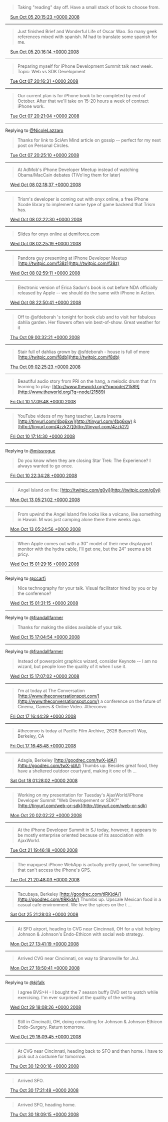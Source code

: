 > Taking "reading" day off. Have a small stack of book to choose from.

<img src="../../media/tweet.ico" width="12" /> [Sun Oct 05 20:15:23 +0000 2008](https://twitter.com/ChristopherA/status/947446482)

----

> Just finished Brief and Wonderful Life of Oscar Wao. So many geek references mixed with spanish. M had to translate some spanish for me.

<img src="../../media/tweet.ico" width="12" /> [Sun Oct 05 20:16:14 +0000 2008](https://twitter.com/ChristopherA/status/947447211)

----

> Preparing myself for iPhone Development Summit talk next week. Topic: Web vs SDK Development

<img src="../../media/tweet.ico" width="12" /> [Tue Oct 07 20:16:31 +0000 2008](https://twitter.com/ChristopherA/status/950129356)

----

> Our current plan is for iPhone book to be completed by end of October. After that we'll take on 15-20 hours a week of contract iPhone work.

<img src="../../media/tweet.ico" width="12" /> [Tue Oct 07 20:21:04 +0000 2008](https://twitter.com/ChristopherA/status/950135145)

----

Replying to [@NicoleLazzaro](https://twitter.com/NicoleLazzaro/status/948917071)

> Thanks for link to SciAm Mind article on gossip -- perfect for my next post on Personal Circles.

<img src="../../media/tweet.ico" width="12" /> [Tue Oct 07 20:25:10 +0000 2008](https://twitter.com/ChristopherA/status/950140067)

----

> At AdMob's iPhone Developer Meetup instead of watching Obama/MacCain debates (TiVo'ing them for later)

<img src="../../media/tweet.ico" width="12" /> [Wed Oct 08 02:18:37 +0000 2008](https://twitter.com/ChristopherA/status/950668097)

----

> Trism's developer is coming out with onyx online, a free iPhone Xcode library to implement same type of game backend that Trism has.

<img src="../../media/tweet.ico" width="12" /> [Wed Oct 08 02:22:30 +0000 2008](https://twitter.com/ChristopherA/status/950678915)

----

> Slides for onyx online at demiforce.com

<img src="../../media/tweet.ico" width="12" /> [Wed Oct 08 02:25:19 +0000 2008](https://twitter.com/ChristopherA/status/950686466)

----

> Pandora guy presenting at iPhone Developer Meetup [http://twitpic.com/f38z](http://twitpic.com/f38z)

<img src="../../media/tweet.ico" width="12" /> [Wed Oct 08 02:59:11 +0000 2008](https://twitter.com/ChristopherA/status/950758075)

----

> Electronic version of Erica Sadun's book is out before NDA officially released by Apple -- we should do the same with iPhone in Action.

<img src="../../media/tweet.ico" width="12" /> [Wed Oct 08 22:50:41 +0000 2008](https://twitter.com/ChristopherA/status/951960360)

----

> Off to @sfdeborah 's tonight for book club and to visit her fabulous dahlia garden. Her flowers often win best-of-show. Great weather for it

<img src="../../media/tweet.ico" width="12" /> [Thu Oct 09 00:32:21 +0000 2008](https://twitter.com/ChristopherA/status/952061459)

----

> Stair full of dahlias grown by @sfdeborah - house is full of more [http://twitpic.com/f8db](http://twitpic.com/f8db)

<img src="../../media/tweet.ico" width="12" /> [Thu Oct 09 02:25:23 +0000 2008](https://twitter.com/ChristopherA/status/952176693)

----

> Beautiful audio story from PRI on the hang, a melodic drum that I'm learning to play: [http://www.theworld.org/?q=node/21589](http://www.theworld.org/?q=node/21589)

<img src="../../media/tweet.ico" width="12" /> [Fri Oct 10 17:09:48 +0000 2008](https://twitter.com/ChristopherA/status/954439822)

----

> YouTube videos of my hang teacher, Laura Inserra [http://tinyurl.com/4bg6xw](http://tinyurl.com/4bg6xw) & [http://tinyurl.com/4zzk27](http://tinyurl.com/4zzk27)

<img src="../../media/tweet.ico" width="12" /> [Fri Oct 10 17:14:30 +0000 2008](https://twitter.com/ChristopherA/status/954445404)

----

Replying to [@missrogue](https://twitter.com/missrogue/status/953381656)

> Do you know when they are closing Star Trek: The Experience? I always wanted to go once.

<img src="../../media/tweet.ico" width="12" /> [Fri Oct 10 22:34:28 +0000 2008](https://twitter.com/ChristopherA/status/954826152)

----

> Angel Island on fire: [http://twitpic.com/g0yj](http://twitpic.com/g0yj)

<img src="../../media/tweet.ico" width="12" /> [Mon Oct 13 05:21:02 +0000 2008](https://twitter.com/ChristopherA/status/957261925)

----

> From upwind the Angel Island fire looks like a volcano, like something in Hawaii. M was just camping alone there three weeks ago.

<img src="../../media/tweet.ico" width="12" /> [Mon Oct 13 05:24:56 +0000 2008](https://twitter.com/ChristopherA/status/957264389)

----

> When Apple comes out with a 30" model of their new displayport monitor with the hydra cable, I'll get one, but the 24" seems a bit pricy.

<img src="../../media/tweet.ico" width="12" /> [Wed Oct 15 01:29:16 +0000 2008](https://twitter.com/ChristopherA/status/959949301)

----

Replying to [@ccarfi](https://twitter.com/ccarfi/status/959900660)

> Nice technography for your talk. Visual facilitator hired by you or by the conference?

<img src="../../media/tweet.ico" width="12" /> [Wed Oct 15 01:31:15 +0000 2008](https://twitter.com/ChristopherA/status/959951639)

----

Replying to [@frandallfarmer](https://twitter.com/frandallfarmer/status/960029812)

> Thanks for making the slides available of your talk.

<img src="../../media/tweet.ico" width="12" /> [Wed Oct 15 17:04:54 +0000 2008](https://twitter.com/ChristopherA/status/960897507)

----

Replying to [@frandallfarmer](https://twitter.com/frandallfarmer/status/960181731)

> Instead of powerpoint graphics wizard, consider Keynote -- I am no wizard, but people love the quality of it when I use it.

<img src="../../media/tweet.ico" width="12" /> [Wed Oct 15 17:07:02 +0000 2008](https://twitter.com/ChristopherA/status/960900493)

----

> I'm at today at The Conversation [http://www.theconversationspot.com/](http://www.theconversationspot.com/) a conference on the future of Cinema, Games & Online Video. #theconvo

<img src="../../media/tweet.ico" width="12" /> [Fri Oct 17 16:44:29 +0000 2008](https://twitter.com/ChristopherA/status/964060247)

----

> #theconvo is today at Pacific Film Archive, 2626 Bancroft Way, Berkeley, CA

<img src="../../media/tweet.ico" width="12" /> [Fri Oct 17 16:48:48 +0000 2008](https://twitter.com/ChristopherA/status/964066054)

----

> Adagia, Berkeley [http://goodrec.com/twX-jdA/](http://goodrec.com/twX-jdA/) Thumbs up. Besides great food, they have a sheltered outdoor courtyard, making it one of th ...

<img src="../../media/tweet.ico" width="12" /> [Sat Oct 18 01:28:02 +0000 2008](https://twitter.com/ChristopherA/status/964649099)

----

> Working on my presentation for Tuesday's AjaxWorld/iPhone Developer Summit "Web Developement or SDK?" [http://tinyurl.com/web-or-sdk](http://tinyurl.com/web-or-sdk)

<img src="../../media/tweet.ico" width="12" /> [Mon Oct 20 02:02:22 +0000 2008](https://twitter.com/ChristopherA/status/966874300)

----

> At the iPhone Developer Summit in SJ today, however, it appears to be mostly enterprise oriented because of its association with AjaxWorld.

<img src="../../media/tweet.ico" width="12" /> [Tue Oct 21 19:46:18 +0000 2008](https://twitter.com/ChristopherA/status/969434297)

----

> The mapquest iPhone WebApp is actually pretty good, for something that can't access the iPhone's GPS.

<img src="../../media/tweet.ico" width="12" /> [Tue Oct 21 20:48:03 +0000 2008](https://twitter.com/ChristopherA/status/969516928)

----

> Tacubaya, Berkeley [http://goodrec.com/tIRKjdA/](http://goodrec.com/tIRKjdA/) Thumbs up. Upscale Mexican food in a casual cafe environment. We love the spices on the t ...

<img src="../../media/tweet.ico" width="12" /> [Sat Oct 25 21:28:03 +0000 2008](https://twitter.com/ChristopherA/status/975409633)

----

> At SFO airport, heading to CVG near Cincinnati, OH for a visit helping Johnson & Johnson's Endo-Ethicon with social web strategy.

<img src="../../media/tweet.ico" width="12" /> [Mon Oct 27 13:41:19 +0000 2008](https://twitter.com/ChristopherA/status/977379418)

----

> Arrived CVG near Cincinnati, on way to Sharonville for JnJ.

<img src="../../media/tweet.ico" width="12" /> [Mon Oct 27 18:50:41 +0000 2008](https://twitter.com/ChristopherA/status/977803542)

----

Replying to [@kjfalk](https://twitter.com/kath2cats/status/980138487)

> I agree BVS&gt;H - I bought the 7 season buffy DVD set to watch while exercising. I'm ever surprised at the quality of the writing.

<img src="../../media/tweet.ico" width="12" /> [Wed Oct 29 18:08:26 +0000 2008](https://twitter.com/ChristopherA/status/980902810)

----

> Still in Cincinatti, OH, doing consulting for Johnson & Johnson Ethicon Endo-Surgery. Return tomorrow.

<img src="../../media/tweet.ico" width="12" /> [Wed Oct 29 18:09:45 +0000 2008](https://twitter.com/ChristopherA/status/980904728)

----

> At CVG near Cincinnati, heading back to SFO and then home. I have to pick out a costume for tomorrow.

<img src="../../media/tweet.ico" width="12" /> [Thu Oct 30 12:00:16 +0000 2008](https://twitter.com/ChristopherA/status/982031731)

----

> Arrived SFO.

<img src="../../media/tweet.ico" width="12" /> [Thu Oct 30 17:21:48 +0000 2008](https://twitter.com/ChristopherA/status/982489760)

----

> Arrived SFO, heading home.

<img src="../../media/tweet.ico" width="12" /> [Thu Oct 30 18:09:15 +0000 2008](https://twitter.com/ChristopherA/status/982558993)